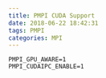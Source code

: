 ```yaml
---
title: PMPI CUDA Support
date: 2018-06-22 18:42:31
tags: PMPI
categories: MPI
---
```


```
PMPI_GPU_AWARE=1
PMPI_CUDAIPC_ENABLE=1
```